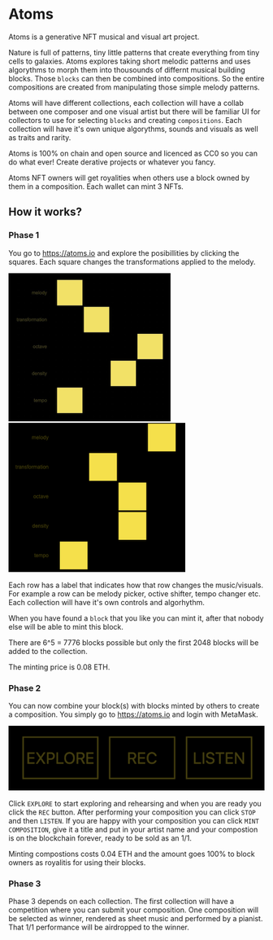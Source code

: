 # Atoms

Atoms is a generative NFT musical and visual art project.

Nature is full of patterns, tiny little patterns that create everything from tiny cells to galaxies. Atoms explores taking short melodic patterns and uses algorythms to morph them into thousounds of differnt musical building blocks. Those `blocks` can then be combined into compositions. So the entire compositions are created from manipulating those simple melody patterns.

Atoms will have different collections, each collection will have a collab between one composer and one visual artist but there will be familiar UI for collectors to use for selecting `blocks` and creating `compositions`. Each collection will have it's own unique algorythms, sounds and visuals as well as traits and rarity.

Atoms is 100% on chain and open source and licenced as CC0 so you can do what ever! Create derative projects or whatever you fancy.

Atoms NFT owners will get royalities when others use a block owned by them in a composition. Each wallet can mint 3 NFTs.

## How it works?

### Phase 1

You go to <https://atoms.io> and explore the posibillities by clicking the squares.
Each square changes the transformations applied to the melody.

![Block 1](./docs/one.png "Block 1")
![Block 2](./docs/two.png "Block 2")

Each row has a label that indicates how that row changes the music/visuals. For example a row can be melody picker, octive shifter, tempo changer etc. Each collection will have it's own controls and algorhythm.

When you have found a `block` that you like you can mint it, after that nobody else will be able to mint this block.

There are 6^5 = 7776 blocks possible but only the first 2048 blocks will be added to the collection.

The minting price is 0.08 ETH.

### Phase 2

You can now combine your block(s) with blocks minted by others to create a composition. You simply go to <https://atoms.io> and login with MetaMask.

![Buttons](./docs/buttons.png "Buttons")

Click `EXPLORE` to start exploring and rehearsing and when you are ready you click the `REC` button. After performing your composition you can click `STOP` and then
`LISTEN`. If you are happy with your composition you can click `MINT COMPOSITION`, give it a title and put in your artist name and your compostion is on the blockchain forever, ready to be sold as an 1/1.

Minting compostions costs 0.04 ETH and the amount goes 100% to block owners as royalitis for using their blocks.

### Phase 3

Phase 3 depends on each collection. The first collection will have a competition where you can submit your composition. One composition will be selected as winner, rendered as sheet music and performed by a pianist. That 1/1 performance will be airdropped to the winner.
